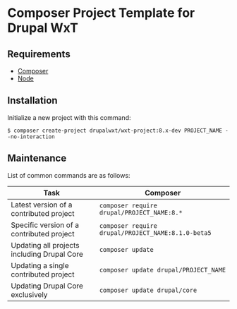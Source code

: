 Composer Project Template for Drupal WxT
========================================

## Requirements

* [Composer][composer]
* [Node][node]

## Installation

Initialize a new project with this command:

```
$ composer create-project drupalwxt/wxt-project:8.x-dev PROJECT_NAME --no-interaction
```

## Maintenance

List of common commands are as follows:

| Task                                            | Composer                                               |
|-------------------------------------------------|--------------------------------------------------------|
| Latest version of a contributed project         | ```composer require drupal/PROJECT_NAME:8.*```         |
| Specific version of a contributed project       | ```composer require drupal/PROJECT_NAME:8.1.0-beta5``` |
| Updating all projects including Drupal Core     | ```composer update```                                  |
| Updating a single contributed project           | ```composer update drupal/PROJECT_NAME```              |
| Updating Drupal Core exclusively                | ```composer update drupal/core```                      |

<!-- Links Referenced -->

[composer]:               https://getcomposer.org
[node]:                   https://nodejs.org
